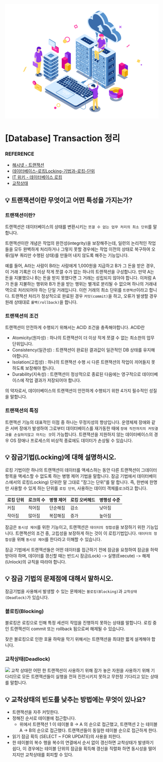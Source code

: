![img](img/Database.jpg)

# [Database] Transaction 정리

### REFERENCE

- [해시넷 - 트랜잭션](http://wiki.hash.kr/index.php/%ED%8A%B8%EB%9E%9C%EC%9E%AD%EC%85%98)
- [데이터베이스-로킹Locking-기법과-로킹-단위](https://raisonde.tistory.com/entry/%EB%8D%B0%EC%9D%B4%ED%84%B0%EB%B2%A0%EC%9D%B4%EC%8A%A4-%EB%A1%9C%ED%82%B9Locking-%EA%B8%B0%EB%B2%95%EA%B3%BC-%EB%A1%9C%ED%82%B9-%EB%8B%A8%EC%9C%84)
- [IT 위키 - 데이터베이스 로킹](https://itwiki.kr/w/%EB%8D%B0%EC%9D%B4%ED%84%B0%EB%B2%A0%EC%9D%B4%EC%8A%A4_%EB%A1%9C%ED%82%B9)
- [교착상태](https://osy0907.tistory.com/93)

## 💡 트랜잭션이란 무엇이고 어떤 특성을 가지는가?

### 트랜잭션이란?

트랜잭션은 데이터베이스의 상태를 변환시키는 `쪼갤 수 없는 업무 처리의 최소 단위`를 말합니다.

트랜잭션이란 개념은 작업의 완전성(integrity)을 보장해주는데, 일련의 논리적인 작업들을 모두 완벽하게 처리하거나 그렇지 못할 경우에는 작업 이전의 상태로 복구하여 오류(일부 쿼리만 수행된 상태)를 만들어 내지 않도록 해주는 기능입니다.

예를 들어, A라는 사람이 B라는 사람에게 1,000원을 지급하고 B가 그 돈을 받은 경우, 이 거래 기록은 더 이상 작게 쪼갤 수가 없는 하나의 트랜잭션을 구성합니다. 만약 A는 돈을 지불했으나 B는 돈을 받지 못했다면 그 거래는 성립되지 않아야 합니다. 이처럼 A가 돈을 지불하는 행위와 B가 돈을 받는 행위는 별개로 분리될 수 없으며 하나의 거래내역으로 처리되어야 하는 단일 거래입니다. 이런 거래의 최소 단위를 `트랜잭션`이라고 합니다. 트랜잭션 처리가 정상적으로 완료된 경우 `커밋(commit)`을 하고, 오류가 발생할 경우 원래 상태대로 `롤백(rollback)`을 합니다.

### 트랜잭션의 조건

트랜잭션이 안전하게 수행되기 위해서는 ACID 조건을 충족해야합니다. ACID란

- Atomicity(원자성) : 하나의 트랜잭션이 더 이상 작게 쪼갤 수 없는 최소한의 업무 단위입니다.
- Consistency(일관성) : 트랜잭션이 완료된 결과값이 일관적인 DB 상태를 유지해야합니다.
- Isolation(고립성) : 하나의 트랜잭션 수행 시 다른 트랜잭션의 작업이 끼어들지 못하도록 보장해야 합니다.
- Durability(지속성) : 트랜잭션이 정상적으로 종료된 다음에는 영구적으로 데이터베이스에 작업 결과가 저장되어야 합니다.

의 약자로서, 데이터베이스의 트랜잭션이 안전하게 수행되기 위한 4가지 필수적인 성질을 말합니다.

### 트랜잭션의 특징

트랜잭션 기능의 대표적인 이점 중 하나는 무정지성의 향상입니다. 운영체제 장애와 같은 서버 장애가 발생하여 그로부터 데이터베이스를 재가동한 때에 `장애 직전까지의 커밋결과를 손실하지않고 마치는 것`이 가능합니다. 트랜잭션을 지원하지 않는 데이터베이스의 경우 OS 장애나 프로세스의 비상적 종료에도 데이터가 손상될 수 있습니다.

## 💡 잠금기법(Locking)에 대해 설명하시오.

로킹 기법이란 하나의 트랜잭션이 데이터를 액세스하는 동안 다른 트랜잭션이 그데이터 항목을 액세스할 수 없도록 하는 병행 제어 기법을 말합니다. 잠금 기법에서 데이터베이스에서의 로킹(Locking) 단위란 말 그대로 "잠그는 단위"를 말 합니다. 즉, 한번에 한명만 사용할 수 있게 하는 단위를 `로킹 단위`, 사용하는 데이터 객체를`로크`라고 합니다.

| 로킹 단위 | 로크의 수 | 병행 제어 | 로킹 오버헤드 | 병행성 수준 |
| --------- | --------- | --------- | ------------- | ----------- |
| 커짐      | 적어짐    | 단순해짐  | 감소          | 낮아짐      |
| 작아짐    | 많아짐    | 복잡해짐  | 증가          | 높아짐      |

잠금은 `동시성 제어`를 위한 기능이고, 트랜잭션은 `데이터의 정합성`을 보장하기 위한 기능입니다. 트랜잭션의 조건 중, 고립성을 보장하게 하는 것이 이 로킹기법입니다. `데이터의 정합성`을 위해 `동시성 제어`를 한다라고 이해할 수 있습니다.

잠금 기법에서 트랜잭션들은 어떤 데이터를 접근하기 전에 잠금을 요청하여 잠금을 허락받아야 하며, 데이터를 갱신할 때는 반드시 잠금(Lock) -> 실행(Execute) -> 해제(Unlock)의 규칙을 따라야 합니다.

## 💡 잠금 기법의 문제점에 대해서 말하시오.

잠금기법을 사용해서 발생할 수 있는 문제에는 `블로킹(Blocking)`과 `교착상태(Deadlock)`가 있습니다.

### 블로킹(Blocking)

블로킹은 로킹으로 인해 특정 세션이 작업을 진행하지 못하는 상태를 말합니다. 로킹 중인 트랜잭션이 commit 또는 rollback 됨으로써 해제될 수 있습니다.

잦은 블로킹으로 인한 호율 하락을 막기 위해서는 트랜잭션을 최대한 짧게 설계해야 합니다.

### 교착상태(Deadlock)

![](https://images.velog.io/images/mulgyeol/post/f02da074-5bcc-45b6-88a4-4af7229ff866/image.png)
교착 상태란 어떤 한 트랜잭션이 사용하기 위해 잠가 놓은 자원을 사용하기 위해 기다리므로 모든 트랜잭션들이 실행을 전혀 진전시키지 못하고 무한정 기다리고 있는 상태를 말합니다.

## 💡 교착상태의 빈도를 낮추는 방법에는 무엇이 있나요?

- 트랜잭션을 자주 커밋한다.
- 정해진 순서로 테이블에 접근합니다.
  - 위에서 트랜잭션 1 이 테이블 B -> A 의 순으로 접근했고, 트랜잭션 2 는 테이블 A -> B의 순으로 접근했다. 트랜잭션들이 동일한 테이블 순으로 접근하게 한다.
- 읽기 잠금 획득 (SELECT ~ FOR UPDATE)의 사용을 피한다.
- 한 테이블의 복수 행을 복수의 연결에서 순서 없이 갱신하면 교착상태가 발생하기 쉽다, 이 경우에는 테이블 단위의 잠금을 획득해 갱신을 직렬화 하면 동시성을 떨어지지만 교착상태를 회피할 수 있다.
